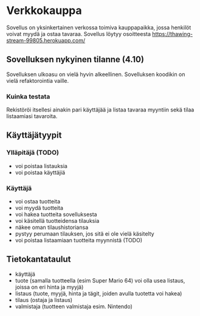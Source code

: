 # Verkkokauppa

Sovellus on yksinkertainen verkossa toimiva kauppapaikka, jossa henkilöt voivat myydä ja ostaa tavaraa. Sovellus löytyy osoitteesta https://thawing-stream-99805.herokuapp.com/

## Sovelluksen nykyinen tilanne (4.10)
Sovelluksen ulkoasu on vielä hyvin alkeellinen. Sovelluksen koodikin on vielä refaktorointia vaille.
### Kuinka testata
Rekistöröi itsellesi ainakin pari käyttäjää ja listaa tavaraa myyntiin sekä tilaa listaamiasi tavaroita.

## Käyttäjätyypit
### Ylläpitäjä (TODO)
- voi poistaa listauksia
- voi poistaa käyttäjiä

### Käyttäjä

- voi ostaa tuotteita
- voi myydä tuotteita
- voi hakea tuotteita sovelluksesta
- voi käsitellä tuotteidensa tilauksia
- näkee oman tilaushistoriansa
- pystyy perumaan tilauksen, jos sitä ei ole vielä käsitelty
- voi poistaa listaamiaan tuotteita myynnistä (TODO)


## Tietokantataulut
- käyttäjä
- tuote (samalla tuotteella (esim Super Mario 64) voi olla usea listaus, joissa on eri hinta ja myyjä)
- listaus (tuote, myyjä, hinta ja tägit, joiden avulla tuotetta voi hakea)
- tilaus (ostaja ja listaus)
- valmistaja (tuotteen valmistaja esim. Nintendo) 



